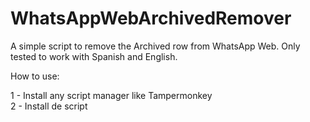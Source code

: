 # WhatsAppWebArchivedRemover

A simple script to remove the Archived row from WhatsApp Web. 
Only tested to work with Spanish and English.

How to use:

1 - Install any script manager like Tampermonkey<br />
2 - Install de script
